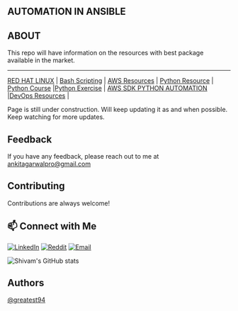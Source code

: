 **AUTOMATION IN ANSIBLE**
-------------------------

**ABOUT**
--------

This repo will have information on the resources with best package available in the market.
_______________________________________________________________________________________________________

[RED HAT LINUX](https://github.com/bregman-arie/devops-exercises/blob/master/topics/linux/README.md) | [Bash Scripting](https://github.com/bobbyiliev/introduction-to-bash-scripting) |  [AWS Resources](https://github.com/bregman-arie/devops-exercises/blob/master/topics/aws/README.md)  | [Python Resource](https://github.com/Asabeneh/30-Days-Of-Python)  |  [Python Course](https://github.com/greatest94/python_course_Shivam)  |[Python Exercise](https://github.com/bregman-arie/python-exercises)  | [AWS SDK PYTHON AUTOMATION](https://github.com/boto/boto3)     |[DevOps Resources](https://github.com/bregman-arie/devops-exercises/blob/master/topics/devops/README.md) | 

Page is still under construction. Will keep updating it as and when possible. Keep watching for more updates.

Feedback
--------
If you have any feedback, please reach out to me at ankitagarwalpro@gmail.com

Contributing
-------------
Contributions are always welcome!

## 📫 **Connect with Me**

[![LinkedIn](https://img.shields.io/badge/LinkedIn-0077B5?style=for-the-badge&logo=linkedin&logoColor=white)](https://www.linkedin.com/in/shivam-singh-028b11118/)
[![Reddit](https://img.shields.io/badge/Reddit-FF4500?style=for-the-badge&logo=reddit&logoColor=white)](https://www.reddit.com/user/AutomateWithShivam/)
[![Email](https://img.shields.io/badge/Email-D14836?style=for-the-badge&logo=gmail&logoColor=white)](mailto:greatest94@outlook.com)

![Shivam's GitHub stats](https://github-readme-stats.vercel.app/api?username=Shivam&show_icons=true&theme=radical)

Authors
-------

[@greatest94](https://github.com/greatest94)


